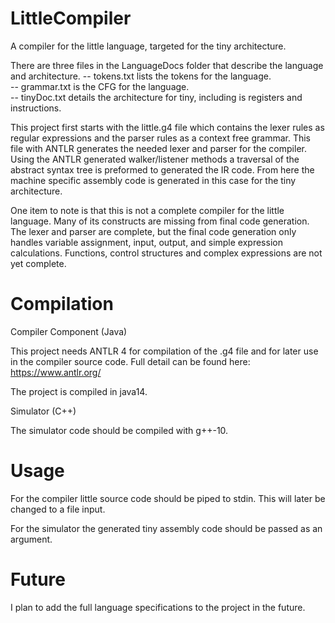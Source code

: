 # LittleCompiler
A compiler for the little language, targeted for the tiny architecture.

There are three files in the LanguageDocs folder that describe the language and architecture.
-- tokens.txt lists the tokens for the language. <br />
-- grammar.txt is the CFG for the language. <br />
-- tinyDoc.txt details the architecture for tiny, including is registers and instructions.

This project first starts with the little.g4 file which contains the lexer rules as regular expressions and the parser rules as a context free grammar. This file with ANTLR generates the needed lexer and parser for the compiler. Using the ANTLR generated walker/listener methods a traversal of the abstract syntax tree is preformed to generated the IR code. From here the machine specific assembly code is generated in this case for the tiny architecture.

One item to note is that this is not a complete compiler for the little language. Many of its constructs are missing from final code generation. The lexer and parser are complete, but the final code generation only handles variable assignment, input, output, and simple expression calculations. Functions, control structures and complex expressions are not yet complete.

# Compilation

Compiler Component (Java)

This project needs ANTLR 4 for compilation of the .g4 file and for later use in the compiler source code. Full detail can be found here: https://www.antlr.org/

The project is compiled in java14.

Simulator (C++)

The simulator code should be compiled with g++-10.

# Usage

For the compiler little source code should be piped to stdin. This will later be changed to a file input.

For the simulator the generated tiny assembly code should be passed as an argument.

# Future 

I plan to add the full language specifications to the project in the future.

